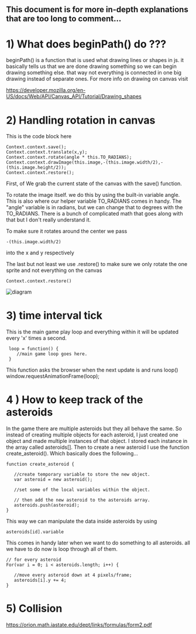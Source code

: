 ## This document is for more in-depth explanations that are too long to comment... 

# 1) What does beginPath() do ???

beginPath() is a function that is used what drawing lines or shapes in js. it basically tells us that we are done drawing something so we can begin drawing something else. that way not everything is connected in one big drawing instead of separate ones. For more info on drawing on canvas visit 

https://developer.mozilla.org/en-US/docs/Web/API/Canvas_API/Tutorial/Drawing_shapes


# 2) Handling rotation in canvas

This is the code block here 

~~~~
Context.context.save();
Context.context.translate(x,y);
Context.context.rotate(angle * this.TO_RADIANS);
Context.context.drawImage(this.image,-(this.image.width/2),-(this.image.height/2));
Context.context.restore();
~~~~

First, of We grab the current state of the canvas with the save() function.


To rotate the image itself. we do this by using the built-in variable angle. This is also where our helper variable TO_RADIANS comes in handy. The "angle" variable is in radians, but we can change that to degrees with the TO_RADIANS. There is a bunch of complicated math that goes along with that but I don't really understand it.

To make sure it rotates around the center we pass 
~~~~
-(this.image.width/2)
~~~~
into the x and y respectively

The last but not least we use .restore() to make sure we only rotate the one sprite and not everything on the canvas
~~~~
Context.context.restore() 
~~~~

![diagram](https://i.stack.imgur.com/j2R0B.png)

# 3) time interval tick
 
 This is the main game play loop and everything within it will be updated every 'x' times a second.

~~~~
 loop = function() {
    //main game loop goes here.
 }
~~~~

This function asks the browser when the next update is and runs loop() 
window.requestAnimationFrame(loop);
 

# 4 ) How to keep track of the asteroids
In the game there are multiple asteroids but they all behave the same. So instead of creating multiple objects for each asteroid, I just created one object and made multiple instances of that object. I stored each instance in the array called asteroids[]. Then to create a new asteroid I use the function create_asteroid(). Which basically does the following...
~~~~
function create_asteroid {

   //create temporary variable to store the new object.
   var asteroid = new asteroid();

   //set some of the local variables within the object.

   // then add the new asteroid to the asteroids array.
   asteroids.push(asteroid);
}
~~~~
This way we can manipulate the data inside asteroids by using

~~~~
asteroids[id].variable
~~~~

This comes in handy later when we want to do something to all asteroids. all we have to do now is loop through all of them.
```
// for every asteroid
For(var i = 0; i < asteroids.length; i++) {

   //move every asteroid down at 4 pixels/frame;
   asteroids[i].y += 4; 
}
```
# 5) Collision 
https://orion.math.iastate.edu/dept/links/formulas/form2.pdf
